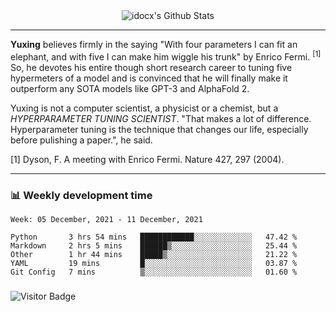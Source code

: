 <div align="center">
    <img align="center" src="https://github-readme-stats.vercel.app/api?username=idocx&show_icons=true&count_private=true&hide_border=true" alt="idocx's Github Stats"></img>
</div>

---

**Yuxing** believes firmly in the saying "With four parameters I can fit an elephant, and with five I can make him wiggle his trunk" by Enrico Fermi. <sup>[1]</sup> So, he devotes his entire though short research career to tuning five hypermeters of a model and is convinced that he will finally make it outperform any SOTA models like GPT-3 and AlphaFold 2.

Yuxing is not a computer scientist, a physicist or a chemist, but a *HYPERPARAMETER TUNING SCIENTIST*. "That makes a lot of difference. Hyperparameter tuning is the technique that changes our life, especially before pulishing a paper.", he said.

[1] Dyson, F. A meeting with Enrico Fermi. Nature 427, 297 (2004).


---

### 📊 Weekly development time
<!--START_SECTION:waka-->
```text
Week: 05 December, 2021 - 11 December, 2021

Python       3 hrs 54 mins   ████████████░░░░░░░░░░░░░   47.42 % 
Markdown     2 hrs 5 mins    ██████▒░░░░░░░░░░░░░░░░░░   25.44 % 
Other        1 hr 44 mins    █████▒░░░░░░░░░░░░░░░░░░░   21.22 % 
YAML         19 mins         █░░░░░░░░░░░░░░░░░░░░░░░░   03.87 % 
Git Config   7 mins          ▒░░░░░░░░░░░░░░░░░░░░░░░░   01.60 % 
```
<!--END_SECTION:waka-->

### 

![Visitor Badge](https://visitor-badge.laobi.icu/badge?page_id=idocx.idocx)